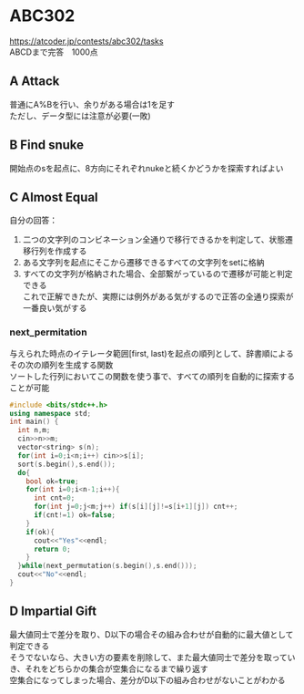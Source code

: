 # ABC302
https://atcoder.jp/contests/abc302/tasks  
ABCDまで完答　1000点

## A Attack
普通にA%Bを行い、余りがある場合は1を足す  
ただし、データ型には注意が必要(一敗)

## B Find snuke
開始点のsを起点に、8方向にそれぞれnukeと続くかどうかを探索すればよい

## C Almost Equal
自分の回答：
1. 二つの文字列のコンビネーション全通りで移行できるかを判定して、状態遷移行列を作成する
2. ある文字列を起点にそこから遷移できるすべての文字列をsetに格納
3. すべての文字列が格納された場合、全部繋がっているので遷移が可能と判定できる  
これで正解できたが、実際には例外がある気がするので正答の全通り探索が一番良い気がする  

### next_permitation
与えられた時点のイテレータ範囲[first, last)を起点の順列として、辞書順によるその次の順列を生成する関数  
ソートした行列においてこの関数を使う事で、すべての順列を自動的に探索することが可能
```C++
#include <bits/stdc++.h>
using namespace std;
int main() {
  int n,m;
  cin>>n>>m;
  vector<string> s(n);
  for(int i=0;i<n;i++) cin>>s[i];
  sort(s.begin(),s.end());
  do{
    bool ok=true;
    for(int i=0;i<n-1;i++){
      int cnt=0;
      for(int j=0;j<m;j++) if(s[i][j]!=s[i+1][j]) cnt++;
      if(cnt!=1) ok=false;
    }
    if(ok){
      cout<<"Yes"<<endl;
      return 0;
    }
  }while(next_permutation(s.begin(),s.end()));
  cout<<"No"<<endl;
}
```

## D Impartial Gift
最大値同士で差分を取り、D以下の場合その組み合わせが自動的に最大値として判定できる  
そうでないなら、大きい方の要素を削除して、また最大値同士で差分を取っていき、それをどちらかの集合が空集合になるまで繰り返す  
空集合になってしまった場合、差分がD以下の組み合わせがないことがわかる